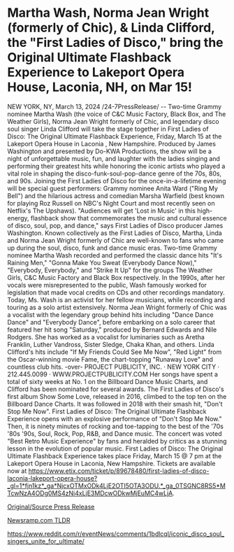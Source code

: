 # Martha Wash, Norma Jean Wright (formerly of Chic), & Linda Clifford, the "First Ladies of Disco," bring the Original Ultimate Flashback Experience to Lakeport Opera House, Laconia, NH, on Mar 15!

NEW YORK, NY, March 13, 2024 /24-7PressRelease/ -- Two-time Grammy nominee Martha Wash (the voice of C&C Music Factory, Black Box, and The Weather Girls), Norma Jean Wright formerly of Chic, and legendary disco soul singer Linda Clifford will take the stage together in First Ladies of Disco: The Original Ultimate Flashback Experience, Friday, March 15 at the Lakeport Opera House in Laconia , New Hampshire. Produced by James Washington and presented by Do-KWA Productions, the show will be a night of unforgettable music, fun, and laughter with the ladies singing and performing their greatest hits while honoring the iconic artists who played a vital role in shaping the disco-funk-soul-pop-dance genre of the 70s, 80s, and 90s.  Joining the First Ladies of Disco for the once-in-a-lifetime evening will be special guest performers: Grammy nominee Anita Ward ("Ring My Bell") and the hilarious actress and comedian Marsha Warfield (best known for playing Roz Russell on NBC's Night Court and most recently seen on Netflix's The Upshaws).   "Audiences will get 'Lost in Music' in this high-energy, flashback show that commemorates the music and cultural essence of disco, soul, pop, and dance," says First Ladies of Disco producer James Washington.  Known collectively as the First Ladies of Disco, Martha, Linda and Norma Jean Wright formerly of Chic are well-known to fans who came up during the soul, disco, funk and dance music eras. Two-time Grammy nominee Martha Wash recorded and performed the classic dance hits "It's Raining Men," "Gonna Make You Sweat (Everybody Dance Now)," "Everybody, Everybody," and "Strike It Up" for the groups The Weather Girls, C&C Music Factory and Black Box respectively. In the 1990s, after her vocals were misrepresented to the public, Wash famously worked for legislation that made vocal credits on CDs and other recordings mandatory. Today, Ms. Wash is an activist for her fellow musicians, while recording and touring as a solo artist extensively.  Norma Jean Wright formerly of Chic was a vocalist with the legendary group behind hits including "Dance Dance Dance" and "Everybody Dance", before embarking on a solo career that featured her hit song "Saturday," produced by Bernard Edwards and Nile Rodgers. She has worked as a vocalist for luminaries such as Aretha Franklin, Luther Vandross, Sister Sledge, Chaka Khan, and others.   Linda Clifford's hits include "If My Friends Could See Me Now", "Red Light" from the Oscar-winning movie Fame, the chart-topping "Runaway Love" and countless club hits.  -over-  PROJECT PUBLICITY, INC. · NEW YORK CITY · 212.445.0099 · WWW.PROJECTPUBLICITY.COM  Her songs have spent a total of sixty weeks at No. 1 on the Billboard Dance Music Charts, and Clifford has been nominated for several awards.   The First Ladies of Disco's first album Show Some Love, released in 2016, climbed to the top ten on the Billboard Dance Charts. It was followed in 2018 with their smash hit, "Don't Stop Me Now".   First Ladies of Disco: The Original Ultimate Flashback Experience opens with an explosive performance of "Don't Stop Me Now." Then, it is ninety minutes of rocking and toe-tapping to the best of the '70s '80s '90s, Soul, Rock, Pop, R&B, and Dance music. The concert was voted "Best Retro Music Experience" by fans and heralded by critics as a stunning lesson in the evolution of popular music.  First Ladies of Disco: The Original Ultimate Flashback Experience takes place Friday, March 15 @ 7 pm at the Lakeport Opera House in Laconia, New Hampshire. Tickets are available now at https://www.etix.com/ticket/p/89678480/first-ladies-of-disco-laconia-lakeport-opera-house?_gl=1*fjn1kz*_ga*NjcxOTMxODk4LjE2OTI5OTA3ODU.*_ga_0TSGNC8RS5*MTcwNzA4ODg0MS4zNi4xLjE3MDcwODkwMjEuMC4wLjA. 

[Original/Source Press Release](https://www.24-7pressrelease.com/press-release/509194/martha-wash-norma-jean-wright-formerly-of-chic-linda-clifford-the-first-ladies-of-disco-bring-the-original-ultimate-flashback-experience-to-lakeport-opera-house-laconia-nh-on-mar-15)
                    

[Newsramp.com TLDR](None) 

https://www.reddit.com/r/eventNews/comments/1bdlcql/iconic_disco_soul_singers_unite_for_ultimate/